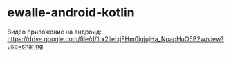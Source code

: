 # ewalle-android-kotlin

Видео приложение на андроид: https://drive.google.com/file/d/1rx2lleIxjFHm0igjujHa_NpapHuO5B2w/view?usp=sharing

